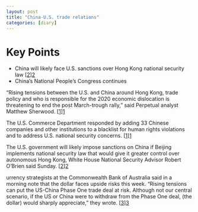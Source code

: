 ```yaml
---
layout: post
title: "China-U.S. trade relations"
categories: [diary]
---
```


# Key Points
* China will likely face U.S. sanctions over Hong Kong national security law [[2]][2]
* China’s National People’s Congress continues

“Rising tensions between the U.S. and China around Hong Kong, trade policy and who is responsible for the 2020 economic dislocation is threatening to end the post March-trough rally,” said Perpetual analyst Matthew Sherwood. [[1]][1]

The U.S. Commerce Department responded by adding 33 Chinese companies and other institutions to a blacklist for human rights violations and to address U.S. national security concerns. [[1]][1]

The U.S. government will likely impose sanctions on China if Beijing implements national security law that would give it greater control over autonomous Hong Kong, White House National Security Advisor Robert O’Brien said Sunday. [[2]][2]

urrency strategists at the Commonwealth Bank of Australia said in a morning note that the dollar faces upside risks this week. “Rising tensions can put the US-China Phase One trade deal at risk. Although not our central scenario, if the US or China were to withdraw from the Phase One deal, (the dollar) would sharply appreciate,” they wrote. [[3]][3]


[1]: https://www.reuters.com/article/us-global-markets/asian-shares-reverse-early-gains-eyes-on-china-u-s-trade-relations-idUSKBN23101F "China-U.S. trade relations"

[2]: https://www.cnbc.com/2020/05/24/white-house-us-likely-impose-sanctions-against-china-over-hong-kong-law.html "sanctions over Hong Kong national security law"

[3]: https://www.cnbc.com/2020/05/25/asia-markets-china-npc.html "China’s National People’s Congress continues"
